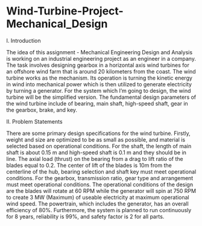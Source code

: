 # Wind-Turbine-Project-Mechanical_Design

I.	Introduction

The idea of this assignment - Mechanical Engineering Design and Analysis is working on an industrial engineering project as an engineer in a company. The task involves designing gearbox in a horizontal axis wind turbines for an offshore wind farm that is around 20 kilometers from the coast. The wind turbine works as the mechanism. Its operation is turning the kinetic energy in wind into mechanical power which is then utilized to generate electricity by turning a generator. 
For the system which I’m going to design, the wind turbine will be the simplified version. The fundamental design parameters of the wind turbine include of bearing, main shaft, high-speed shaft, gear in the gearbox, brake, and key.

II.	Problem Statements

There are some primary design specifications for the wind turbine. Firstly, weight and size are optimized to be as small as possible, and material is selected based on operational conditions. For the shaft, the length of main shaft is about 0.15 m and high-speed shaft is 0.1 m and they should be in line. The axial load (thrust) on the bearing from a drag to lift ratio of the blades equal to 0.2. The center of lift of the blades is 10m from the centerline of the hub, bearing selection and shaft key must meet operational conditions. For the gearbox, transmission ratio, gear type and arrangement must meet operational conditions. The operational conditions of the design are the blades will rotate at 60 RPM while the generator will spin at 750 RPM to create 3 MW (Maximum) of useable electricity at maximum operational wind speed. The powertrain, which includes the generator, has an overall efficiency of 80%. Furthermore, the system is planned to run continuously for 8 years, reliability is 99%, and safety factor is 2 for all parts.

